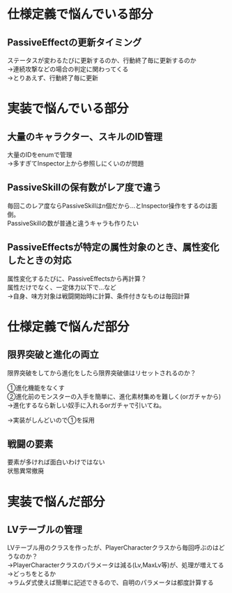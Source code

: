 # 仕様定義で悩んでいる部分
## PassiveEffectの更新タイミング
ステータスが変わるたびに更新するのか、行動終了毎に更新するのか  
→連続攻撃などの場合の判定に関わってくる  
→とりあえず、行動終了毎に更新  


# 実装で悩んでいる部分

## 大量のキャラクター、スキルのID管理
大量のIDをenumで管理  
→多すぎてInspector上から参照しにくいのが問題   

## PassiveSkillの保有数がレア度で違う
毎回このレア度ならPassiveSkillはn個だから...とInspector操作をするのは面倒。  
PassiveSkillの数が普通と違うキャラも作りたい  

## PassiveEffectsが特定の属性対象のとき、属性変化したときの対応
属性変化するたびに、PassiveEffectsから再計算？  
属性だけでなく、一定体力以下で...など  
→自身、味方対象は戦闘開始時に計算、条件付きなものは毎回計算

# 仕様定義で悩んだ部分
## 限界突破と進化の両立
限界突破をしてから進化をしたら限界突破値はリセットされるのか？  

①進化機能をなくす  
②進化前のモンスターの入手を簡単に、進化素材集めを難しく(orガチャから)
→進化するなら新しい奴手に入れるorガチャで引いてね。  

→実装がしんどいので①を採用

## 戦闘の要素
要素が多ければ面白いわけではない  
状態異常撤廃  

# 実装で悩んだ部分

## LVテーブルの管理
LVテーブル用のクラスを作ったが、PlayerCharacterクラスから毎回呼ぶのはどうなのか？  
→PlayerCharacterクラスのパラメータは減る(Lv,MaxLv等)が、処理が増えてる  
→どっちをとるか  
→ラムダ式使えば簡単に記述できるので、自明のパラメータは都度計算する  
